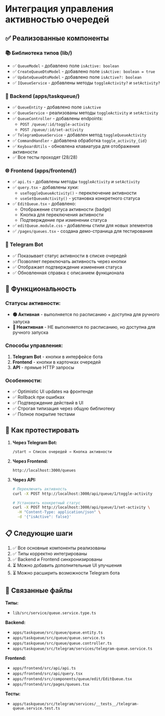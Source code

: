 # Интеграция управления активностью очередей

## ✅ Реализованные компоненты

### 📚 Библиотека типов (lib/)
- ✅ `QueueModel` - добавлено поле `isActive: boolean`
- ✅ `CreateQueueDtoModel` - добавлено поле `isActive: boolean = true`
- ✅ `UpdateQueueDtoModel` - добавлено поле `isActive?: boolean`
- ✅ `IQueueService` - добавлены методы `toggleActivity?` и `setActivity?`

### 🔧 Backend (apps/taskqueue/)
- ✅ `QueueEntity` - добавлено поле `isActive`
- ✅ `QueueService` - реализованы методы `toggleActivity` и `setActivity`
- ✅ `QueueController` - добавлены endpoints:
  - `POST /queue/:id/toggle-activity`
  - `POST /queue/:id/set-activity`
- ✅ `TelegramQueueService` - добавлен метод `toggleQueueActivity`
- ✅ `CommandHandler` - добавлена обработка `toggle_activity_{id}`
- ✅ `KeyboardUtils` - обновлена клавиатура для отображения активности
- ✅ Все тесты проходят (28/28)

### 🌐 Frontend (apps/frontend/)
- ✅ `api.ts` - добавлены методы `toggleActivity` и `setActivity`
- ✅ `query.tsx` - добавлены хуки:
  - `useToggleQueueActivity()` - переключение активности
  - `useSetQueueActivity()` - установка конкретного статуса
- ✅ `EditQueue.tsx` - добавлено:
  - Отображение статуса активности (badge)
  - Кнопка для переключения активности
  - Подтверждение при изменении статуса
- ✅ `editQueue.module.css` - добавлены стили для новых элементов
- ✅ `/pages/queues.tsx` - создана демо-страница для тестирования

### 🤖 Telegram Bot
- ✅ Показывает статус активности в списке очередей
- ✅ Позволяет переключать активность через кнопки
- ✅ Отображает подтверждение изменения статуса
- ✅ Обновленная справка с описанием функционала

## 🎯 Функциональность

### Статусы активности:
- **🟢 Активная** - выполняется по расписанию + доступна для ручного запуска
- **🔴 Неактивная** - НЕ выполняется по расписанию, но доступна для ручного запуска

### Способы управления:
1. **Telegram Bot** - кнопки в интерфейсе бота
2. **Frontend** - кнопки в карточках очередей
3. **API** - прямые HTTP запросы

### Особенности:
- ✅ Optimistic UI updates на фронтенде
- ✅ Rollback при ошибках
- ✅ Подтверждение действий в UI
- ✅ Строгая типизация через общую библиотеку
- ✅ Полное покрытие тестами

## 🚀 Как протестировать

1. **Через Telegram Bot:**
   ```
   /start → Список очередей → Кнопка активности
   ```

2. **Через Frontend:**
   ```
   http://localhost:3000/queues
   ```

3. **Через API:**
   ```bash
   # Переключить активность
   curl -X POST http://localhost:3000/api/queue/1/toggle-activity
   
   # Установить конкретный статус
   curl -X POST http://localhost:3000/api/queue/1/set-activity \
     -H "Content-Type: application/json" \
     -d '{"isActive": false}'
   ```

## 📋 Следующие шаги

1. ✅ Все основные компоненты реализованы
2. ✅ Типы корректно интегрированы
3. ✅ Backend и Frontend синхронизированы
4. ⏳ Можно добавить дополнительные UI улучшения
5. ⏳ Можно расширить возможности Telegram бота

## 🔗 Связанные файлы

**Типы:**
- `lib/src/service/queue.service.type.ts`

**Backend:**
- `apps/taskqueue/src/queue/queue.entity.ts`
- `apps/taskqueue/src/queue/queue.service.ts`
- `apps/taskqueue/src/queue/queue.controller.ts`
- `apps/taskqueue/src/telegram/services/telegram-queue.service.ts`

**Frontend:**
- `apps/frontend/src/api/api.ts`
- `apps/frontend/src/api/query.tsx`
- `apps/frontend/src/components/queue/edit/EditQueue.tsx`
- `apps/frontend/src/pages/queues.tsx`

**Тесты:**
- `apps/taskqueue/src/telegram/services/__tests__/telegram-queue.service.test.ts`
